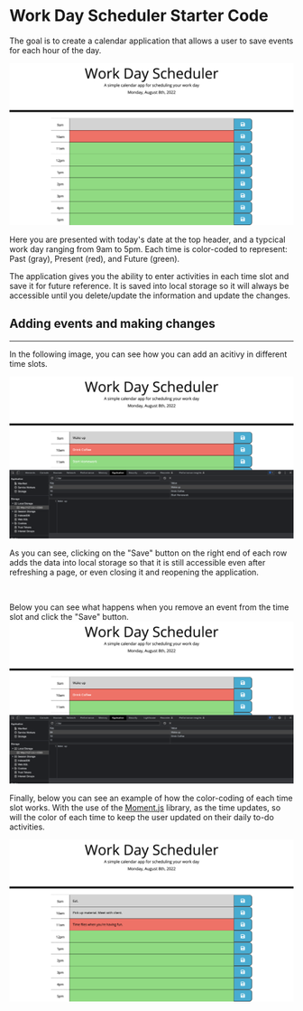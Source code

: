 # Work Day Scheduler Starter Code

The goal is to create a calendar application that allows a user to save events for each hour of the day.

![User is presented with this page when the application loads.](./assets/images/Day%20Planner%20Screenshot%201.png)

Here you are presented with today's date at the top header, and a typcical work day ranging from 9am to 5pm. Each time is color-coded to represent: Past (gray), Present (red), and Future (green).

The application gives you the ability to enter activities in each time slot and save it for future reference. It is saved into local storage so it will always be accessible until you delete/update the information and update the changes.

## Adding events and making changes

---

In the following image, you can see how you can add an acitivy in different time slots.

![Events added to different time slots](./assets/images/Day%20Planner%20Screenshot%202.png)

As you can see, clicking on the "Save" button on the right end of each row adds the data into local storage so that it is still accessible even after refreshing a page, or even closing it and reopening the application.

<br>

Below you can see what happens when you remove an event from the time slot and click the "Save" button.
![Delete an event and update local storage](./assets/images/Day%20Planner%20Screenshot%203.png)

Finally, below you can see an example of how the color-coding of each time slot works. With the use of the [Moment.js](https://momentjs.com/) library, as the time updates, so will the color of each time to keep the user updated on their daily to-do activities.

![Updated image of color coding at a different time of the day](./assets/images/Day%20Planner%20Screenshot%204.png)